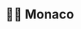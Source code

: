 ---
title: 🙏🏼 Monaco
# Prev/next pager order (if `docs_section_pager` enabled in `params.toml`)

sidebar:
    order: 8
    badge:
        text: TODO
---